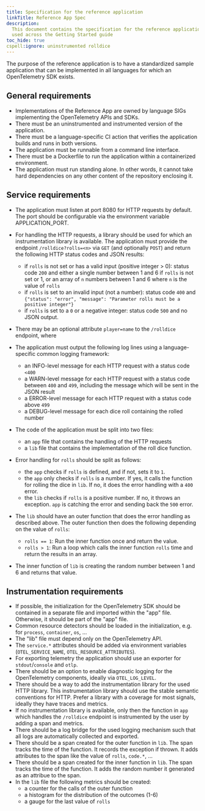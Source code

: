 ```yaml
---
title: Specification for the reference application
linkTitle: Reference App Spec
description:
  This document contains the specification for the reference application that is
  used across the Getting Started guide
toc_hide: true
cspell:ignore: uninstrumented rolldice
---
```


The purpose of the reference application is to have a standardized sample
application that can be implemented in all languages for which an OpenTelemetry
SDK exists.

## General requirements

- Implementations of the Reference App are owned by language SIGs implementing
  the OpenTelemetry APIs and SDKs.
- There must be an uninstrumented and instrumented version of the application.
- There must be a language-specific CI action that verifies the application
  builds and runs in both versions.
- The application must be runnable from a command line interface.
- There must be a Dockerfile to run the application within a containerized
  environment.
- The application must run standing alone. In other words, it cannot take hard
  dependencies on any other content of the repository enclosing it.

## Service requirements

- The application must listen at port 8080 for HTTP requests by default. The
  port should be configurable via the environment variable APPLICATION_PORT.
- For handling the HTTP requests, a library should be used for which an
  instrumentation library is available. The application must provide the
  endpoint `/rolldice?rolls=<n>` via `GET` (and optionally `POST`) and return
  the following HTTP status codes and JSON results:

  - if `rolls` is not set or has a valid input (positive integer > 0): status
    code `200` and either a single number between 1 and 6 if `rolls` is not set
    or 1, or an array of `n` numbers between 1 and 6 where `n` is the value of
    `rolls`
  - if `rolls` is set to an invalid input (not a number): status code `400` and
    `{"status": "error", "message": "Parameter rolls must be a positive integer"}`
  - if `rolls` is set to a `0` or a negative integer: status code `500` and no
    JSON output.

- There may be an optional attribute `player=name` to the `/rolldice` endpoint,
  where

- The application must output the following log lines using a language-specific
  common logging framework:
  - an INFO-level message for each HTTP request with a status code `<400`
  - a WARN-level message for each HTTP request with a status code between `400`
    and `499`, including the message which will be sent in the JSON result
  - a ERROR-level message for each HTTP request with a status code above `499`
  - a DEBUG-level message for each dice roll containing the rolled number
- The code of the application must be split into two files:
  - an `app` file that contains the handling of the HTTP requests
  - a `lib` file that contains the implementation of the roll dice function.
- Error handling for `rolls` should be split as follows:
  - the `app` checks if `rolls` is defined, and if not, sets it to `1`.
  - the `app` only checks if `rolls` is a number. If yes, it calls the function
    for rolling the dice in `lib`. If no, it does the error handling with a
    `400` error.
  - the `lib` checks if `rolls` is a positive number. If no, it throws an
    exception. `app` is catching the error and sending back the `500` error.
- The `lib` should have an outer function that does the error handling as
  described above. The outer function then does the following depending on the
  value of `rolls`:
  - `rolls == 1`: Run the inner function once and return the value.
  - `rolls > 1`: Run a loop which calls the inner function `rolls` time and
    return the results in an array.
- The inner function of `lib` is creating the random number between 1 and 6 and
  returns that value.

## Instrumentation requirements

- If possible, the initialization for the OpenTelemetry SDK should be contained
  in a separate file and imported within the "app" file. Otherwise, it should be
  part of the "app" file.
- Common resource detectors should be loaded in the initialization, e.g. for
  `process`, `container`, `os`, ...
- The "lib" file must depend only on the OpenTelemetry API.
- The `service.*` attributes should be added via environment variables
  (`OTEL_SERVICE_NAME`, `OTEL_RESOURCE_ATTRIBUTES`).
- For exporting telemetry the application should use an exporter for
  `stdout`/`console` and `otlp`.
- There should be an option to enable diagnostic logging for the OpenTelemetry
  components, ideally via `OTEL_LOG_LEVEL`.
- There should be a way to add the instrumentation library for the used HTTP
  library. This instrumentation library should use the stable semantic
  conventions for HTTP. Prefer a library with a coverage for most signals,
  ideally they have traces and metrics.
- If no instrumentation library is available, only then the function in `app`
  which handles the `/rolldice` endpoint is instrumented by the user by adding a
  span and metrics.
- There should be a log bridge for the used logging mechanism such that all logs
  are automatically collected and exported.
- There should be a span created for the outer function in `lib`. The span
  tracks the time of the function. It records the exception if thrown. It adds
  attributes to the span like the value of `rolls`, `code.*`, ...
- There should be a span created for the inner function in `lib`. The span
  tracks the time of the function. It adds the random number it generated as an
  attribue to the span.
- In the `lib` file the following metrics should be created:
  - a counter for the calls of the outer function
  - a histogram for the distribution of the outcomes (1-6)
  - a gauge for the last value of `rolls`

